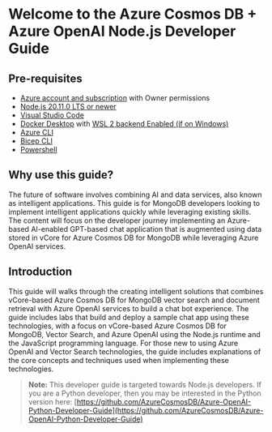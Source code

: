 # Welcome to the Azure Cosmos DB + Azure OpenAI Node.js Developer Guide

## Pre-requisites

- [Azure account and subscription](https://azure.microsoft.com/free/) with Owner permissions
- [Node.js 20.11.0 LTS or newer](https://nodejs.org/)
- [Visual Studio Code](https://code.visualstudio.com/download)
- [Docker Desktop](https://www.docker.com/products/docker-desktop/) with [WSL 2 backend Enabled (if on Windows)](https://learn.docker.com/desktop/wsl/)
- [Azure CLI](https://learn.microsoft.com/en-us/cli/azure/install-azure-cli)
- [Bicep CLI](https://learn.microsoft.com/azure/azure-resource-manager/bicep/install#install-manually)
- [Powershell](https://learn.microsoft.com/powershell/scripting/install/installing-powershell?view=powershell-7.3)

## Why use this guide?

The future of software involves combining AI and data services, also known as intelligent applications. This guide is for MongoDB developers looking to implement intelligent applications quickly while leveraging existing skills. The content will focus on the developer journey implementing an Azure-based AI-enabled GPT-based chat application that is augmented using data stored in vCore for Azure Cosmos DB for MongoDB while leveraging Azure OpenAI services.

## Introduction

This guide will walks through the creating intelligent solutions that combines vCore-based Azure Cosmos DB for MongoDB vector search and document retrieval with Azure OpenAI services to build a chat bot experience. The guide includes labs that build and deploy a sample chat app using these technologies, with a focus on vCore-based Azure Cosmos DB for MongoDB, Vector Search, and Azure OpenAI using the Node.js runtime and the JavaScript programming language. For those new to using Azure OpenAI and Vector Search technologies, the guide includes explanations of the core concepts and techniques used when implementing these technologies.

> **Note:** This developer guide is targeted towards Node.js developers. If you are a Python developer, then you may be interested in the Python version here: [https://github.com/AzureCosmosDB/Azure-OpenAI-Python-Developer-Guide](https://github.com/AzureCosmosDB/Azure-OpenAI-Python-Developer-Guide)
